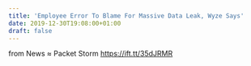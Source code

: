 ```yaml
---
title: 'Employee Error To Blame For Massive Data Leak, Wyze Says'
date: 2019-12-30T19:08:00+01:00
draft: false
---
```


  
  
from News ≈ Packet Storm https://ift.tt/35dJRMR